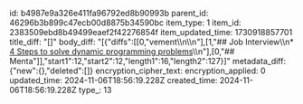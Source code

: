 id: b4987e9a326e411fa96792ed8b90993b
parent_id: 46296b3b899c47ecb00d8875b34590bc
item_type: 1
item_id: 2383509ebd8b49499eaef2f42276854f
item_updated_time: 1730918857701
title_diff: "[]"
body_diff: "[{\"diffs\":[[0,\"vement\\\n\\\n\"],[1,\"## Job Interview\\\n* [4 Steps to solve dynamic programming problems](https://www.youtube.com/shorts/4Ixo2GZXSdY)\\\n\"],[0,\"## Menta\"]],\"start1\":12,\"start2\":12,\"length1\":16,\"length2\":127}]"
metadata_diff: {"new":{},"deleted":[]}
encryption_cipher_text: 
encryption_applied: 0
updated_time: 2024-11-06T18:56:19.228Z
created_time: 2024-11-06T18:56:19.228Z
type_: 13